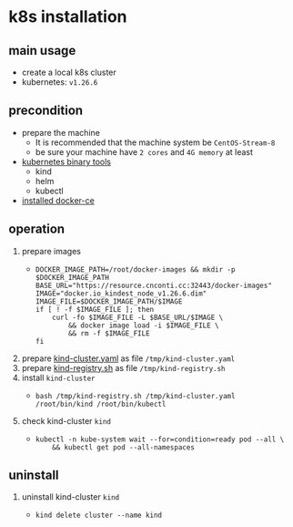 # k8s installation

## main usage
* create a local k8s cluster
* kubernetes: `v1.26.6`

## precondition
* prepare the machine
    + It is recommended that the machine system be `CentOS-Stream-8`
    + be sure your machine have `2 cores` and `4G memory` at least
* [kubernetes binary tools](binary_tools.md)
    + kind
    + helm
    + kubectl
* [installed docker-ce](/basics/docker/docker/installation.md)

## operation
1. prepare images
    * ```shell
      DOCKER_IMAGE_PATH=/root/docker-images && mkdir -p $DOCKER_IMAGE_PATH
      BASE_URL="https://resource.cnconti.cc:32443/docker-images"
      IMAGE="docker.io_kindest_node_v1.26.6.dim"
      IMAGE_FILE=$DOCKER_IMAGE_PATH/$IMAGE
      if [ ! -f $IMAGE_FILE ]; then
          curl -fo $IMAGE_FILE -L $BASE_URL/$IMAGE \
              && docker image load -i $IMAGE_FILE \
              && rm -f $IMAGE_FILE
      fi
      ```
2. prepare [kind-cluster.yaml](resources/kind-cluster.yaml.md) as file `/tmp/kind-cluster.yaml`
3. prepare [kind-registry.sh](resources/kind-registry.sh.md) as file `/tmp/kind-registry.sh`
4. install `kind-cluster`
    * ```shell
      bash /tmp/kind-registry.sh /tmp/kind-cluster.yaml /root/bin/kind /root/bin/kubectl
      ```
5. check kind-cluster `kind`
    * ```shell
      kubectl -n kube-system wait --for=condition=ready pod --all \
          && kubectl get pod --all-namespaces
      ```

## uninstall
1. uninstall kind-cluster `kind`
    * ```shell
      kind delete cluster --name kind
      ```
